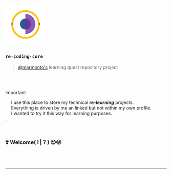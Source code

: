 <!--

**Here are some ideas to get you started:**

🙋‍♀️ A short introduction - what is your organization all about?
🌈 Contribution guidelines - how can the community get involved?
👩‍💻 Useful resources - where can the community find your docs? Is there anything else the community should know?
🍿 Fun facts - what does your team eat for breakfast?
🧙 Remember, you can do mighty things with the power of [Markdown](https://docs.github.com/github/writing-on-github/getting-started-with-writing-and-formatting-on-github/basic-writing-and-formatting-syntax)
-->

<br />
<br />

<img src="./profile/resources/re·coding·core.png" alt="re·coding·core" width="125" height="126" > 

### ```re·coding·core```
> [@marmonto's](https://www.github.com/marmonto) learning quest repository project

<br />
<br />

> [!IMPORTANT]
> 
> &emsp; I use this place to store my technical ***re-learning*** projects. <br />
> &emsp; Everything is driven by me an linked but not within my own profile. <br />
> &emsp; I wanted to try it this way for learning purposes. <br />
> .


<br />

### ❣️ Welcome( ❕ | ❔ ) 😉😜

<br />
<br />

---

